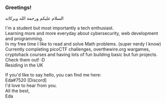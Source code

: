 ### Greetings!
السلام عليكم ورحمة الله وبركاته
   
I'm a student but most importantly a tech enthusiast.       
Learning more and more everyday about cybersecurity, web development and programming.                 
In my free time I like to read and solve Math problems. (super nerdy I know)                                         
Currently completing picoCTF challenges, overthewire.org wargames, cryptohack courses and having lots of fun building basic but fun projects. Check them out! :D                                                    
Residing in the UK

If you'd like to say hello, you can find me here:      
Eda#7520 [Discord]                                                 
I'd love to hear from you.                     
All the best,                                                     
Eda
<!--
**E-117/E-117** is a ✨ _special_ ✨ repository because its `README.md` (this file) appears on your GitHub profile.

Here are some ideas to get you started:

- 🔭 I’m currently working on ...
- 🌱 I’m currently learning ...
- 👯 I’m looking to collaborate on ...
- 🤔 I’m looking for help with ...
- 💬 Ask me about ...
- 📫 How to reach me: ...
- 😄 Pronouns: ...
- ⚡ Fun fact: ...
-->
